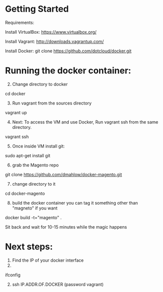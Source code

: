 Getting Started
========================

Requirements:

Install VirtualBox:
https://www.virtualbox.org/

Install Vagrant:
http://downloads.vagrantup.com/

Install Docker:
git clone https://github.com/dotcloud/docker.git


Running the docker container:
========================

2. Change directory to docker

cd docker

3. Run vagrant from the sources directory

vagrant up

4. Next: To access the VM and use Docker, Run vagrant ssh from the same directory.

vagrant ssh

5. Once inside VM install git: 

sudo apt-get install git

6. grab the Magento repo

git clone https://github.com/dmahlow/docker-magento.git

7. change directory to it

cd docker-magento

8. build the docker container you can tag it something other than "magneto" if you want

docker build -t="magento" .

Sit back and wait for 10-15 minutes while the magic happens

Next steps:
========================

1. Find the IP of your docker interface
2. 
ifconfig

2. ssh IP.ADDR.OF.DOCKER (password vagrant)

